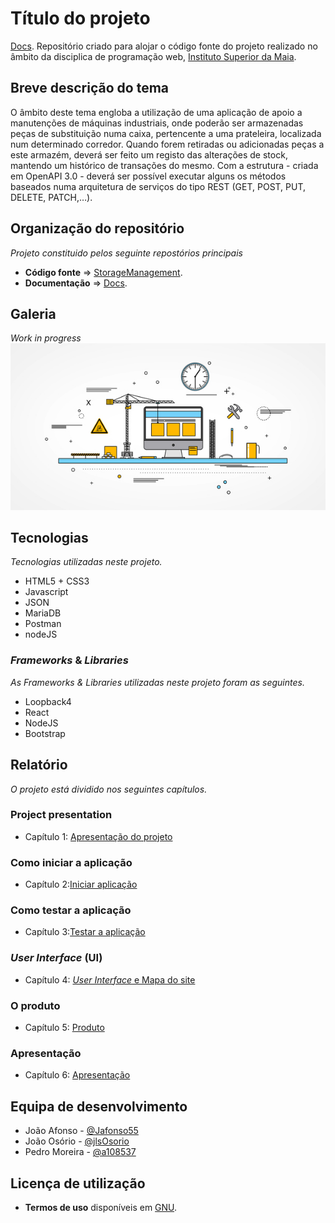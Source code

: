 # Título do projeto
[Docs](ReadMe.md#L60).
Repositório criado para alojar o código fonte do projeto realizado no âmbito da disciplica de programação web, [Instituto Superior da Maia](https://www.ismai.pt/pt).

## Breve descrição do tema

O âmbito deste tema engloba a utilização de uma aplicação de apoio a manutenções de máquinas industriais, onde poderão ser armazenadas peças de substituição numa caixa, pertencente a uma prateleira, localizada num determinado corredor. Quando forem retiradas ou adicionadas peças a este armazém, deverá ser feito um registo das alterações de stock, mantendo um histórico de transações do mesmo. Com a estrutura - criada em OpenAPI 3.0 - deverá ser possível executar alguns os métodos baseados numa arquitetura de serviços do tipo REST (GET, POST, PUT, DELETE, PATCH,…).

## Organização do repositório

_Projeto constituido pelos seguinte repostórios principais_
* **Código fonte** => [StorageManagement](https://github.com/INF2021-PW-G20/StorageManagement).
* **Documentação** => [Docs](https://github.com/INF2021-PW-G20/StorageManagement/Docs).

## Galeria

_Work in progress_
![WiP](/images/underConstruction.jpg)

## Tecnologias

_Tecnologias utilizadas neste projeto._
* HTML5 + CSS3
* Javascript
* JSON
* MariaDB
* Postman
* nodeJS

### _Frameworks_ & _Libraries_

_As Frameworks & Libraries utilizadas neste projeto foram as seguintes._
* Loopback4
* React
* NodeJS
* Bootstrap

## Relatório
_O projeto está dividido nos seguintes capítulos._

### Project presentation
* Capítulo 1: [Apresentação do projeto](Docs/c1.md)
### Como iniciar a aplicação
* Capítulo 2:[Iniciar aplicação](Docs/c2.md)
### Como testar a aplicação
* Capítulo 3:[Testar a aplicação](Docs/c3.md)
### _User Interface_ (UI)
* Capítulo 4: [_User Interface_ e Mapa do site](Docs/c4.md)
### O produto
* Capítulo 5: [Produto](Docs/c5.md)
### Apresentação
* Capítulo 6: [Apresentação](Docs/c6.md)

## Equipa de desenvolvimento
* João Afonso - [@Jafonso55](https://github.com/Jafonso55)
* João Osório - [@jlsOsorio](https://github.com/jlsOsorio)
* Pedro Moreira - [@a108537](https://github.com/a108537)

## Licença de utilização
* **Termos de uso** disponíveis em [GNU](License/License_Terms.txt).